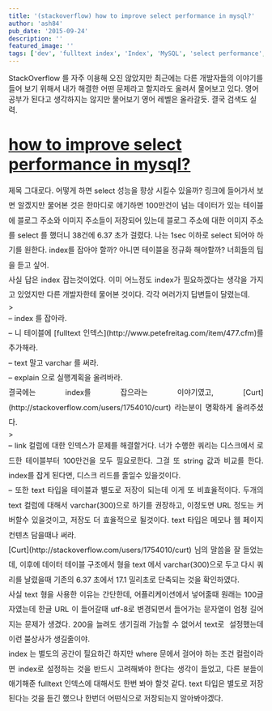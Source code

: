 ```yaml
---
title: '(stackoverflow) how to improve select performance in mysql?'
author: 'ash84'
pub_date: '2015-09-24'
description: ''
featured_image: ''
tags: ['dev', 'fulltext index', 'Index', 'MySQL', 'select performance', 'stackoverflow', 'text type', 'varchar']
---
```



<span style="font-size: 11pt;">StackOverflow 를 자주 이용해 오진 않았지만 최근에는 다른 개발자들의 이야기를 들어 보기 위해서 내가 해결한 어떤 문제라고 할지라도 올려서 물어보고 있다. 영어 공부가 된다고 생각하지는 않지만 물어보기 영어 레벨은 올라갈듯. 결국 검색도 실력. </span>


# [<span style="font-size: 24pt;">how to improve select performance in mysql?</span>](http://stackoverflow.com/questions/17513090/how-to-improve-select-performance-in-mysql)

<div style="text-align: justify; line-height: 2;"></div><div style="text-align: justify; line-height: 2;"><span style="font-size: 11pt;">제목 그대로다. 어떻게 하면 select 성능을 향상 시킬수 있을까? 링크에 들어가서 보면 알겠지만 물어본 것은 한마디로 애기하면 100만건이 넘는 데이터가 있는 테이블에 블로그 주소와 이미지 주소들이 저장되어 있는데 블로그 주소에 대한 이미지 주소를 select 를 했더니 38건에 6.37 초가 걸렸다. 나는 1sec 이하로 select 되어야 하기를 원한다. index를 잡아야 할까? 아니면 테이블을 정규화 해야할까? 너희들의 팁을 듣고 싶어. </span></div><div style="text-align: justify; line-height: 2;"></div><div style="text-align: justify; line-height: 2;"></div><div style="text-align: justify; line-height: 2;"><span style="font-size: 11pt;">사실 답은 index 잡는것이었다. 이미 어느정도 index가 필요하겠다는 생각을 가지고 있었지만 다른 개발자한테 물어본 것이다. 각각 여러가지 답변들이 달렸는데. </span></div><div style="text-align: justify; line-height: 2;"></div>> <div style="text-align: justify; line-height: 2;"><span style="font-size: 11pt;">– index 를 잡아라. </span></div><div style="text-align: justify; line-height: 2;"><span style="font-size: 11pt;">– 니 테이블에 [fulltext 인덱스](http://www.petefreitag.com/item/477.cfm)를 추가해라. </span></div><div style="text-align: justify; line-height: 2;"><span style="font-size: 11pt;">– text 말고 varchar 를 써라. </span></div><div style="text-align: justify; line-height: 2;"><span style="font-size: 11pt;">– explain 으로 실행계획을 올려바라. </span></div>

<div style="text-align: justify; line-height: 2;"></div><div style="text-align: justify; line-height: 2;"></div><div style="text-align: justify; line-height: 2;"></div><div style="text-align: justify; line-height: 2;"><span style="font-size: 11pt;">결국에는 index를 잡으라는 이야기였고, [Curt](http://stackoverflow.com/users/1754010/curt) 라는분이 명확하게 올려주셨다. </span></div><div style="text-align: justify; line-height: 2;"></div>> <div style="text-align: justify; line-height: 2;"><span style="font-size: 11pt;">– link 컬럼에 대한 인덱스가 문제를 해결할거다. 너가 수행한 쿼리는 디스크에서 로드한 테이블부터 100만건을 모두 필요로한다. 그걸 또 string 값과 비교를 한다. index를 잡게 된다면, 디스크 리드를 줄일수 있을것이다. </span></div><div style="text-align: justify; line-height: 2;"></div><div style="text-align: justify; line-height: 2;"><span style="font-size: 11pt;">– 또한 text 타입을 테이블과 별도로 저장이 되는데 이게 또 비효율적이다. 두개의 text 컬럼에 대해서 varchar(300)으로 하기를 권장하고, 이정도면 URL 정도는 커버할수 있을것이고, 저장도 더 효율적으로 될것이다. text 타입은 메모나 웹 페이지 컨텐츠 담을때나 써라. </span></div>

<div style="text-align: justify; line-height: 2;"></div><div style="text-align: justify; line-height: 2;"></div><div style="text-align: justify; line-height: 2;"><span style="font-size: 11pt;">[Curt](http://stackoverflow.com/users/1754010/curt) 님의 말씀을 잘 들었는데, 이후에 데이터 테이블 구조에서 형을 text 에서 varchar(300)으로 두고 다시 쿼리를 날렸을때 기존의 6.37 초에서 17.1 밀리초로 단축되는 것을 확인하였다. </span></div><div style="text-align: justify; line-height: 2;"></div><div style="text-align: justify; line-height: 2;"><span style="font-size: 11pt;">사실 text 형을 사용한 이유는 간단한데, 어플리케이션에서 넣어줄때 원래는 100글자였는데 한글 URL 이 들어갈때 utf-8로 변경되면서 들어가는 문자열이 엄청 길어지는 문제가 생겼다. 200을 늘려도 생기길래 가늠할 수 없어서 text로  설정했는데 이런 불상사가 생길줄이야. </span></div><div style="text-align: justify; line-height: 2;"></div><div style="text-align: justify; line-height: 2;"><span style="font-size: 11pt;">index 는 별도의 공간이 필요하긴 하지만 where 문에서 걸어야 하는 조건 컬럼이라면 index로 설정하는 것을 반드시 고려해봐야 한다는 생각이 들었고, 다른 분들이 애기해준 fulltext 인덱스에 대해서도 한번 봐야 할것 같다. text 타입은 별도로 저장된다는 것을 듣긴 했으나 한번더 어떤식으로 저장되는지 알아봐야겠다. </span></div><div style="text-align: justify; line-height: 2;"></div><div style="text-align: justify; line-height: 2;"></div><div style="text-align: justify; line-height: 2;"></div>

